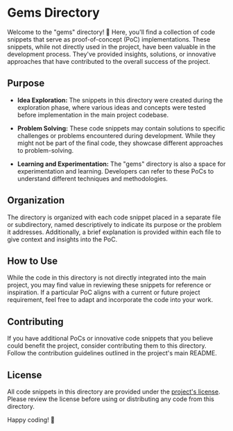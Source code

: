 # Gems Directory

Welcome to the "gems" directory! 🚀 Here, you'll find a collection of code snippets that serve as proof-of-concept (PoC) implementations. These snippets, while not directly used in the project, have been valuable in the development process. They've provided insights, solutions, or innovative approaches that have contributed to the overall success of the project.

## Purpose

- **Idea Exploration:** The snippets in this directory were created during the exploration phase, where various ideas and concepts were tested before implementation in the main project codebase.

- **Problem Solving:** These code snippets may contain solutions to specific challenges or problems encountered during development. While they might not be part of the final code, they showcase different approaches to problem-solving.

- **Learning and Experimentation:** The "gems" directory is also a space for experimentation and learning. Developers can refer to these PoCs to understand different techniques and methodologies.

## Organization

The directory is organized with each code snippet placed in a separate file or subdirectory, named descriptively to indicate its purpose or the problem it addresses. Additionally, a brief explanation is provided within each file to give context and insights into the PoC.

## How to Use

While the code in this directory is not directly integrated into the main project, you may find value in reviewing these snippets for reference or inspiration. If a particular PoC aligns with a current or future project requirement, feel free to adapt and incorporate the code into your work.

## Contributing

If you have additional PoCs or innovative code snippets that you believe could benefit the project, consider contributing them to this directory. Follow the contribution guidelines outlined in the project's main README.

## License

All code snippets in this directory are provided under the [project's license](https://github.com/poing/JS2PySecrets/blob/main/LICENSE). Please review the license before using or distributing any code from this directory.

Happy coding! 🎉
